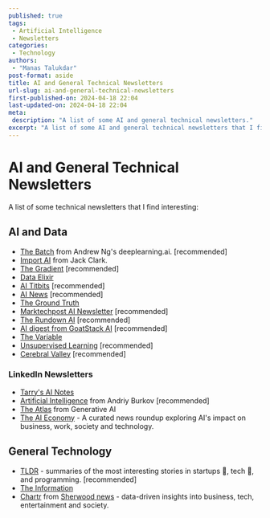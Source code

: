 ```yaml
---
published: true
tags:
 - Artificial Intelligence
 - Newsletters
categories:
 - Technology
authors:
 - "Manas Talukdar"
post-format: aside
title: AI and General Technical Newsletters
url-slug: ai-and-general-technical-newsletters
first-published-on: 2024-04-18 22:04
last-updated-on: 2024-04-18 22:04
meta:
 description: "A list of some AI and general technical newsletters."
excerpt: "A list of some AI and general technical newsletters that I find interesting"
---
```


# AI and General Technical Newsletters

A list of some technical newsletters that I find interesting:

## AI and Data

- [The Batch](https://www.deeplearning.ai/thebatch/) from Andrew Ng's deeplearning.ai. [recommended]
- [Import AI](https://jack-clark.net/) from Jack Clark.
- [The Gradient](https://thegradient.pub/) [recommended]
- [Data Elixir](https://dataelixir.com/)
- [AI Titbits](https://www.aitidbits.ai) [recommended]
- [AI News](https://buttondown.email/ainews) [recommended]
- [The Ground Truth](https://ground-truth.beehiiv.com)
- [Marktechpost AI Newsletter](https://www.airesearchinsights.com) [recommended]
- [The Rundown AI](https://www.therundown.ai) [recommended]
- [AI digest from GoatStack AI](https://goatstack.ai) [recommended]
- [The Variable](https://medium.com/towards-data-science/newsletters/the-variable)
- [Unsupervised Learning](https://danielmiessler.com) [recommended]
- [Cerebral Valley](https://cerebralvalley.ai) [recommended]

### LinkedIn Newsletters

- [Tarry's AI Notes](https://www.linkedin.com/newsletters/tarry-s-ai-notes-7014965974319661056/)
- [Artificial Intelligence](https://www.linkedin.com/newsletters/artificial-intelligence-6598352935271358464/) from Andriy Burkov [recommended]
- [The Atlas](https://www.linkedin.com/newsletters/the-atlas-7075090904906149891/) from Generative AI
- [The AI Economy](https://www.linkedin.com/newsletters/7149119617343381504) - A curated news roundup exploring AI's impact on business, work, society and technology.

## General Technology

- [TLDR](https://tldr.tech/) - summaries of the most interesting stories in startups 🚀, tech 📱, and programming. [recommended]
- [The Information](https://www.theinformation.com)
- [Chartr](https://www.chartr.co/) from [Sherwood news](https://sherwood.news/) - data-driven insights into business, tech, entertainment and society.
